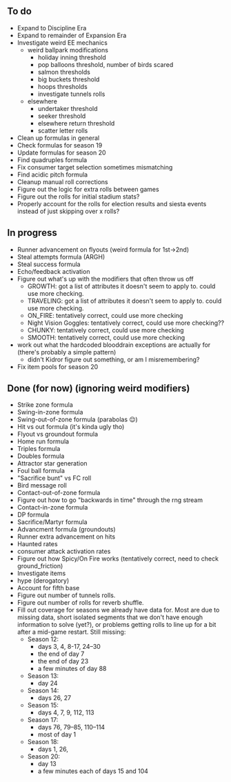## To do
- Expand to Discipline Era
- Expand to remainder of Expansion Era
- Investigate weird EE mechanics
  - weird ballpark modifications
	- holiday inning threshold
	- pop balloons threshold, number of birds scared
	- salmon thresholds
	- big buckets threshold
	- hoops thresholds
	- investigate tunnels rolls
  - elsewhere
	- undertaker threshold
	- seeker threshold
	- elsewhere return threshold
	- scatter letter rolls
- Clean up formulas in general
- Check formulas for season 19
- Update formulas for season 20
- Find quadruples formula
- Fix consumer target selection sometimes mismatching
- Find acidic pitch formula
- Cleanup manual roll corrections
- Figure out the logic for extra rolls between games
- Figure out the rolls for initial stadium stats?
- Properly account for the rolls for election results and siesta events instead of just skipping over x rolls?

## In progress
- Runner advancement on flyouts (weird formula for 1st->2nd)
- Steal attempts formula (ARGH)
- Steal success formula
- Echo/feedback activation
- Figure out what's up with the modifiers that often throw us off
  - GROWTH: got a list of attributes it doesn't seem to apply to. could use more checking.
  - TRAVELING: got a list of attributes it doesn't seem to apply to. could use more checking.
  - ON_FIRE: tentatively correct, could use more checking
  - Night Vision Goggles: tentatively correct, could use more checking??
  - CHUNKY: tentatively correct, could use more checking
  - SMOOTH: tentatively correct, could use more checking
- work out what the hardcoded blooddrain exceptions are actually for (there's probably a simple pattern)
  - didn't Kidror figure out something, or am I misremembering?
- Fix item pools for season 20

## Done (for now) (ignoring weird modifiers)
- Strike zone formula
- Swing-in-zone formula
- Swing-out-of-zone formula (parabolas 😌)
- Hit vs out formula (it's kinda ugly tho)
- Flyout vs groundout formula
- Home run formula
- Triples formula
- Doubles formula
- Attractor star generation
- Foul ball formula
- "Sacrifice bunt" vs FC roll
- Bird message roll
- Contact-out-of-zone formula
- Figure out how to go "backwards in time" through the rng stream
- Contact-in-zone formula
- DP formula
- Sacrifice/Martyr formula
- Advancment formula (groundouts)
- Runner extra advancement on hits
- Haunted rates
- consumer attack activation rates
- Figure out how Spicy/On Fire works (tentatively correct, need to check ground_friction)
- Investigate items
- hype (derogatory)
- Account for fifth base
- Figure out number of tunnels rolls.
- Figure out number of rolls for reverb shuffle.
- Fill out coverage for seasons we already have data for. Most are due to missing data, short isolated segments that we don't have enough information to solve (yet?), or problems getting rolls to line up for a bit after a mid-game restart. Still missing:
  - Season 12:
	- days 3, 4, 8-17, 24–30
	- the end of day 7
	- the end of day 23
	- a few minutes of day 88
  - Season 13:
    - day 24
  - Season 14:
    - days 26, 27
  - Season 15:
    -  days 4, 7, 9, 112, 113
  - Season 17:
    - days 76, 79–85, 110–114
	- most of day 1
  - Season 18:
    - days 1, 26,
  - Season 20:
    - day 13
	- a few minutes each of days 15 and 104
